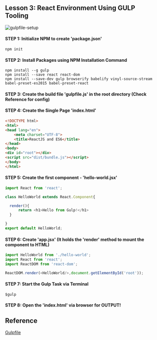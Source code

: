 ## Lesson 3: React Environment Using GULP Tooling

![gulpfile-setup](https://cloud.githubusercontent.com/assets/1716894/21743180/f871d3e6-d522-11e6-8027-a1008fcd87ad.png)

#### STEP 1: Initialize NPM to create 'package.json'
```
npm init
```

#### STEP 2: Install Packages using NPM Installation Command
```
npm install --g gulp
npm install --save react react-dom
npm install --save-dev gulp browserify babelify vinyl-source-stream babel-preset-es2015 babel-preset-react
```

#### STEP 3: Create the build file 'gulpfile.js' in the root directory (Check Reference for config)

#### STEP 4: Create the Single Page 'index.html'
```html
<!DOCTYPE html>
<html>
<head lang="en">
    <meta charset="UTF-8">
    <title>ReactJS and ES6</title>
</head>
<body>
<div id="root"></div>
<script src="dist/bundle.js"></script>
</body>
</html>
```

#### STEP 5: Create the first component - 'hello-world.jsx'
```javascript
import React from 'react';

class HelloWorld extends React.Component{

  render(){
	  return <h1>Hello from Gulp!</h1>
  }

}
export default HelloWorld;
```

#### STEP 6: Create 'app.jsx' (It holds the 'render' method to mount the component to HTML)
```javascript
import HelloWorld from './hello-world';
import React from 'react';
import ReactDOM from 'react-dom';

ReactDOM.render(<HelloWorld/>,document.getElementById('root'));
```

#### STEP 7: Start the Gulp Task via Terminal
```
$gulp
```

#### STEP 8: Open the 'index.html' via browser for OUTPUT!

## Reference
[Gulpfile](https://gist.github.com/santhoshthepro/c12f9a3b725ca984303cddb1df25afc9)
